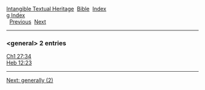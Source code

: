 [Intangible Textual Heritage](../../index)  [Bible](../index) 
[Index](index)   
[g Index](_g_)  
  [Previous](c04691)  [Next](c04693) 

------------------------------------------------------------------------

### &lt;general&gt; 2 entries

[Ch1 27:34](../kjv/ch1027.htm#034)  
[Heb 12:23](../kjv/heb012.htm#023)  

------------------------------------------------------------------------

[Next: generally (2)](c04693)
